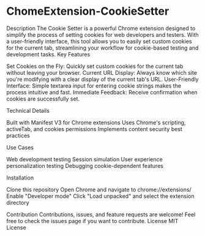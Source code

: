 # ChomeExtension-CookieSetter

Description
The Cookie Setter is a powerful Chrome extension designed to simplify the process of setting cookies for web developers and testers. With a user-friendly interface, this tool allows you to easily set custom cookies for the current tab, streamlining your workflow for cookie-based testing and development tasks.
Key Features

Set Cookies on the Fly: Quickly set custom cookies for the current tab without leaving your browser.
Current URL Display: Always know which site you're modifying with a clear display of the current tab's URL.
User-Friendly Interface: Simple textarea input for entering cookie strings makes the process intuitive and fast.
Immediate Feedback: Receive confirmation when cookies are successfully set.

Technical Details

Built with Manifest V3 for Chrome extensions
Uses Chrome's scripting, activeTab, and cookies permissions
Implements content security best practices

Use Cases

Web development testing
Session simulation
User experience personalization testing
Debugging cookie-dependent features

Installation

Clone this repository
Open Chrome and navigate to chrome://extensions/
Enable "Developer mode"
Click "Load unpacked" and select the extension directory

Contribution
Contributions, issues, and feature requests are welcome! Feel free to check the issues page if you want to contribute.
License
MIT License